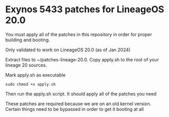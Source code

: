 # Exynos 5433 patches for LineageOS 20.0
You must apply all of the patches in this repository in order for proper building and booting. 

Only validated to work on LineageOS 20.0 (as of Jan 2024)

Extract files to ~/patches-lineage-20.0. Copy apply.sh to the root of your lineage 20 sources.

Mark apply.sh as executable

```
sudo chmod +x apply.sh
```

Then run the apply.sh script. It should apply all of the patches you need

These patches are required because we are on an old kernel version. Certain things need to be bypassed in order to get it booting at all
